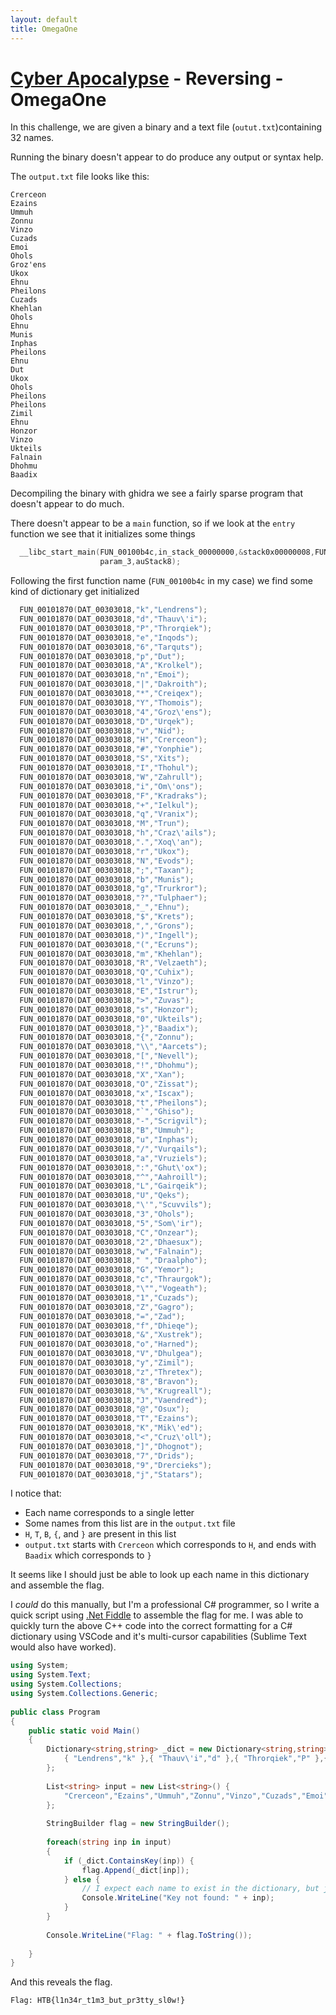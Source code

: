 ```yaml
---
layout: default
title: OmegaOne
---
```


# [Cyber Apocalypse](index.md) - Reversing - OmegaOne

In this challenge, we are given a binary and a text file (`outut.txt`)containing 32 names.

Running the binary doesn't appear to do produce any output or syntax help.

The `output.txt` file looks like this:

```
Crerceon
Ezains
Ummuh
Zonnu
Vinzo
Cuzads
Emoi
Ohols
Groz'ens
Ukox
Ehnu
Pheilons
Cuzads
Khehlan
Ohols
Ehnu
Munis
Inphas
Pheilons
Ehnu
Dut
Ukox
Ohols
Pheilons
Pheilons
Zimil
Ehnu
Honzor
Vinzo
Ukteils
Falnain
Dhohmu
Baadix
```

Decompiling the binary with ghidra we see a fairly sparse program that doesn't appear to do much.

There doesn't appear to be a `main` function, so if we look at the `entry` function we see that it initializes some things
```c++
  __libc_start_main(FUN_00100b4c,in_stack_00000000,&stack0x00000008,FUN_001020a0,FUN_00102110,
                    param_3,auStack8);
```

Following the first function name (`FUN_00100b4c` in my case) we find some kind of dictionary get initialized

```c++
  FUN_00101870(DAT_00303018,"k","Lendrens");
  FUN_00101870(DAT_00303018,"d","Thauv\'i");
  FUN_00101870(DAT_00303018,"P","Throrqiek");
  FUN_00101870(DAT_00303018,"e","Inqods");
  FUN_00101870(DAT_00303018,"6","Tarquts");
  FUN_00101870(DAT_00303018,"p","Dut");
  FUN_00101870(DAT_00303018,"A","Krolkel");
  FUN_00101870(DAT_00303018,"n","Emoi");
  FUN_00101870(DAT_00303018,"|","Dakroith");
  FUN_00101870(DAT_00303018,"*","Creiqex");
  FUN_00101870(DAT_00303018,"Y","Thomois");
  FUN_00101870(DAT_00303018,"4","Groz\'ens");
  FUN_00101870(DAT_00303018,"D","Urqek");
  FUN_00101870(DAT_00303018,"v","Nid");
  FUN_00101870(DAT_00303018,"H","Crerceon");
  FUN_00101870(DAT_00303018,"#","Yonphie");
  FUN_00101870(DAT_00303018,"S","Xits");
  FUN_00101870(DAT_00303018,"I","Thohul");
  FUN_00101870(DAT_00303018,"W","Zahrull");
  FUN_00101870(DAT_00303018,"i","Om\'ons");
  FUN_00101870(DAT_00303018,"F","Kradraks");
  FUN_00101870(DAT_00303018,"+","Ielkul");
  FUN_00101870(DAT_00303018,"q","Vranix");
  FUN_00101870(DAT_00303018,"M","Trun");
  FUN_00101870(DAT_00303018,"h","Craz\'ails");
  FUN_00101870(DAT_00303018,".","Xoq\'an");
  FUN_00101870(DAT_00303018,"r","Ukox");
  FUN_00101870(DAT_00303018,"N","Evods");
  FUN_00101870(DAT_00303018,";","Taxan");
  FUN_00101870(DAT_00303018,"b","Munis");
  FUN_00101870(DAT_00303018,"g","Trurkror");
  FUN_00101870(DAT_00303018,"?","Tulphaer");
  FUN_00101870(DAT_00303018,"_","Ehnu");
  FUN_00101870(DAT_00303018,"$","Krets");
  FUN_00101870(DAT_00303018,",","Grons");
  FUN_00101870(DAT_00303018,")","Ingell");
  FUN_00101870(DAT_00303018,"(","Ecruns");
  FUN_00101870(DAT_00303018,"m","Khehlan");
  FUN_00101870(DAT_00303018,"R","Velzaeth");
  FUN_00101870(DAT_00303018,"Q","Cuhix");
  FUN_00101870(DAT_00303018,"l","Vinzo");
  FUN_00101870(DAT_00303018,"E","Istrur");
  FUN_00101870(DAT_00303018,">","Zuvas");
  FUN_00101870(DAT_00303018,"s","Honzor");
  FUN_00101870(DAT_00303018,"0","Ukteils");
  FUN_00101870(DAT_00303018,"}","Baadix");
  FUN_00101870(DAT_00303018,"{","Zonnu");
  FUN_00101870(DAT_00303018,"\\","Aarcets");
  FUN_00101870(DAT_00303018,"[","Nevell");
  FUN_00101870(DAT_00303018,"!","Dhohmu");
  FUN_00101870(DAT_00303018,"X","Xan");
  FUN_00101870(DAT_00303018,"O","Zissat");
  FUN_00101870(DAT_00303018,"x","Iscax");
  FUN_00101870(DAT_00303018,"t","Pheilons");
  FUN_00101870(DAT_00303018,"`","Ghiso");
  FUN_00101870(DAT_00303018,"-","Scrigvil");
  FUN_00101870(DAT_00303018,"B","Ummuh");
  FUN_00101870(DAT_00303018,"u","Inphas");
  FUN_00101870(DAT_00303018,"/","Vurqails");
  FUN_00101870(DAT_00303018,"a","Vruziels");
  FUN_00101870(DAT_00303018,":","Ghut\'ox");
  FUN_00101870(DAT_00303018,"^","Aahroill");
  FUN_00101870(DAT_00303018,"L","Gairqeik");
  FUN_00101870(DAT_00303018,"U","Qeks");
  FUN_00101870(DAT_00303018,"\'","Scuvvils");
  FUN_00101870(DAT_00303018,"3","Ohols");
  FUN_00101870(DAT_00303018,"5","Som\'ir");
  FUN_00101870(DAT_00303018,"C","Onzear");
  FUN_00101870(DAT_00303018,"2","Dhaesux");
  FUN_00101870(DAT_00303018,"w","Falnain");
  FUN_00101870(DAT_00303018," ","Draalpho");
  FUN_00101870(DAT_00303018,"G","Yemor");
  FUN_00101870(DAT_00303018,"c","Thraurgok");
  FUN_00101870(DAT_00303018,"\"","Vogeath");
  FUN_00101870(DAT_00303018,"1","Cuzads");
  FUN_00101870(DAT_00303018,"Z","Gagro");
  FUN_00101870(DAT_00303018,"=","Zad");
  FUN_00101870(DAT_00303018,"f","Dhieqe");
  FUN_00101870(DAT_00303018,"&","Xustrek");
  FUN_00101870(DAT_00303018,"o","Harned");
  FUN_00101870(DAT_00303018,"V","Dhulgea");
  FUN_00101870(DAT_00303018,"y","Zimil");
  FUN_00101870(DAT_00303018,"z","Thretex");
  FUN_00101870(DAT_00303018,"8","Bravon");
  FUN_00101870(DAT_00303018,"%","Krugreall");
  FUN_00101870(DAT_00303018,"J","Vaendred");
  FUN_00101870(DAT_00303018,"@","Osux");
  FUN_00101870(DAT_00303018,"T","Ezains");
  FUN_00101870(DAT_00303018,"K","Mik\'ed");
  FUN_00101870(DAT_00303018,"<","Cruz\'oll");
  FUN_00101870(DAT_00303018,"]","Dhognot");
  FUN_00101870(DAT_00303018,"7","Drids");
  FUN_00101870(DAT_00303018,"9","Drercieks");
  FUN_00101870(DAT_00303018,"j","Statars");
```
I notice that:
 - Each name corresponds to a single letter
 - Some names from this list are in the `output.txt` file
 - `H`, `T`, `B`, `{`, and `}` are present in this list
 - `output.txt` starts with `Crerceon` which corresponds to `H`, and ends with `Baadix` which corresponds to `}`

It seems like I should just be able to look up each name in this dictionary and assemble the flag.

I *could* do this manually, but I'm a professional C# programmer, so I write a quick script using [.Net Fiddle](https://dotnetfiddle.net/) to assemble the flag for me. I was able to quickly turn the above C++ code into the correct formatting for a C# dictionary using VSCode and it's multi-cursor capabilities (Sublime Text would also have worked).

```cs
using System;
using System.Text;
using System.Collections;
using System.Collections.Generic;
					
public class Program
{
	public static void Main()
	{
		Dictionary<string,string> _dict = new Dictionary<string,string>() {
			{ "Lendrens","k" },{ "Thauv\'i","d" },{ "Throrqiek","P" },{ "Inqods","e" },{ "Tarquts","6" },{ "Dut","p" },{ "Krolkel","A" },{ "Emoi","n" },{ "Dakroith","|" },{ "Creiqex","*" },{ "Thomois","Y" },{ "Groz\'ens","4" },{ "Urqek","D" },{ "Nid","v" },{ "Crerceon","H" },{ "Yonphie","#" },{ "Xits","S" },{ "Thohul","I" },{ "Zahrull","W" },{ "Om\'ons","i" },{ "Kradraks","F" },{ "Ielkul","+" },{ "Vranix","q" },{ "Trun","M" },{ "Craz'ails","h" },{ "Xoq\'an","." },{ "Ukox","r" },{ "Evods","N" },{ "Taxan",";" },{ "Munis","b" },{ "Trurkror","g" },{ "Tulphaer","?" },{ "Ehnu","_" },{ "Krets","$" },{ "Grons","" },{ "Ingell",")" },{ "Ecruns","(" },{ "Khehlan","m" },{ "Velzaeth","R" },{ "Cuhix","Q" },{ "Vinzo","l" },{ "Istrur","E" },{ "Zuvas",">" },{ "Honzor","s" },{ "Ukteils","0" },{ "Baadix","}" },{ "Zonnu","{" },{ "Aarcets","\\" },{ "Nevell","[" },{ "Dhohmu","!" },{ "Xan","X" },{ "Zissat","O" },{ "Iscax","x" },{ "Pheilons","t" },{ "Ghiso","`" },{ "Scrigvil","-" },{ "Ummuh","B" },{ "Inphas","u" },{ "Vurqails","/" },{ "Vruziels","a" },{ "Ghut\'ox",":" },{ "Aahroill","^" },{ "Gairqeik","L" },{ "Qeks","U" },{ "Scuvvils","\'" },{ "Ohols","3" },{ "Som\'ir","5" },{ "Onzear","C" },{ "Dhaesux","2" },{ "Falnain","w" },{ "Draalpho"," " },{ "Yemor","G" },{ "Thraurgok","c" },{ "Vogeath","\"" },{ "Cuzads","1" },{ "Gagro","Z" },{ "Zad","=" },{ "Dhieqe","f" },{ "Xustrek","&" },{ "Harned","o" },{ "Dhulgea","V" },{ "Zimil","y" },{ "Thretex","z" },{ "Bravon","8" },{ "Krugreall","%" },{ "Vaendred","J" },{ "Osux","@" },{ "Ezains","T" },{ "Mik\'ed","K" },{ "Cruz\'oll","<" },{ "Dhognot","]" },{ "Drids","7" },{ "Drercieks","9" },{ "Statars","j" }
		};
		
		List<string> input = new List<string>() {
			"Crerceon","Ezains","Ummuh","Zonnu","Vinzo","Cuzads","Emoi","Ohols","Groz'ens","Ukox","Ehnu","Pheilons","Cuzads","Khehlan","Ohols","Ehnu","Munis","Inphas","Pheilons","Ehnu","Dut","Ukox","Ohols","Pheilons","Pheilons","Zimil","Ehnu","Honzor","Vinzo","Ukteils","Falnain","Dhohmu","Baadix"
		};
		
		StringBuilder flag = new StringBuilder();
		
		foreach(string inp in input) 
		{
			if (_dict.ContainsKey(inp)) {
				flag.Append(_dict[inp]);
			} else {
                // I expect each name to exist in the dictionary, but just in case
				Console.WriteLine("Key not found: " + inp);
			}
		}
		
		Console.WriteLine("Flag: " + flag.ToString());
		
	}
}
```

And this reveals the flag.
```
Flag: HTB{l1n34r_t1m3_but_pr3tty_sl0w!}
```